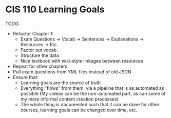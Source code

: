 # CIS 110 Learning Goals

TODO: 
- Refactor Chapter 1:
  * Exam Questions -> Vocab -> Sentences -> Explanations -> Resources -> Etc.
  * Factor out vocab.
  * Structure the data
  * Nice textbook with wiki-style linkages between resources
- Repeat for other chapters
- Pull exam questions from YML files instead of old JSON
- Ensure that:
  * Learning goals are the source of truth
  * Everything "flows" from them, via a pipeline that is as automated as possible
    (My videos can be the non-automated part, as can some of my more informal content creation processes)
  * The whole thing is documented such that it can be done for other courses, learning goals can be changed over time, etc.